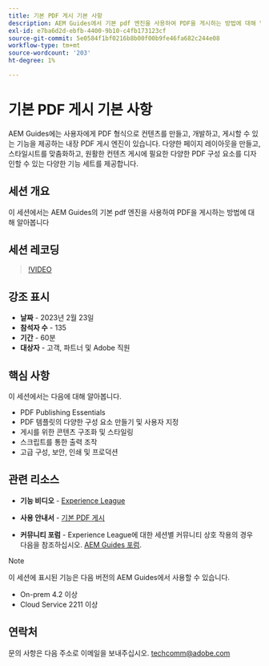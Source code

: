 ```yaml
---
title: 기본 PDF 게시 기본 사항
description: AEM Guides에서 기본 pdf 엔진을 사용하여 PDF을 게시하는 방법에 대해 알아봅니다.
exl-id: e7ba6d2d-ebfb-4400-9b10-c4fb173123cf
source-git-commit: 5e0584f1bf0216b8b00f00b9fe46fa682c244e08
workflow-type: tm+mt
source-wordcount: '203'
ht-degree: 1%

---
```


# 기본 PDF 게시 기본 사항

AEM Guides에는 사용자에게 PDF 형식으로 컨텐츠를 만들고, 개발하고, 게시할 수 있는 기능을 제공하는 내장 PDF 게시 엔진이 있습니다. 다양한 페이지 레이아웃을 만들고, 스타일시트를 맞춤화하고, 원활한 컨텐츠 게시에 필요한 다양한 PDF 구성 요소를 디자인할 수 있는 다양한 기능 세트를 제공합니다.

## 세션 개요

이 세션에서는 AEM Guides의 기본 pdf 엔진을 사용하여 PDF을 게시하는 방법에 대해 알아봅니다

## 세션 레코딩

>[!VIDEO](https://video.tv.adobe.com/v/3416076/native-pdf?quality=12&learn=on)

## 강조 표시

- **날짜** - 2023년 2월 23일
- **참석자 수** - 135
- **기간** - 60분
- **대상자** - 고객, 파트너 및 Adobe 직원

## 핵심 사항

이 세션에서는 다음에 대해 알아봅니다.

- PDF Publishing Essentials
- PDF 템플릿의 다양한 구성 요소 만들기 및 사용자 지정
- 게시를 위한 콘텐츠 구조화 및 스타일링
- 스크립트를 통한 출력 조작
- 고급 구성, 보안, 인쇄 및 프로덕션

## 관련 리소스

- **기능 비디오** -  [Experience League](https://experienceleague.adobe.com/docs/experience-manager-guides-learn/videos/advanced-user-guide/overview.html?lang=en)

- **사용 안내서** - [기본 PDF 게시](/help/product-guide/native-pdf/pdf-template.md)

- **커뮤니티 포럼** - Experience League에 대한 세션별 커뮤니티 상호 작용의 경우 다음을 참조하십시오.  [AEM Guides 포럼](https://experienceleaguecommunities.adobe.com/t5/experience-manager-guides/bd-p/xml-documentation-discussions).

>[!NOTE]
>
> 이 세션에 표시된 기능은 다음 버전의 AEM Guides에서 사용할 수 있습니다.
>
> - On-prem 4.2 이상
> - Cloud Service 2211 이상

## 연락처

문의 사항은 다음 주소로 이메일을 보내주십시오. <techcomm@adobe.com>
